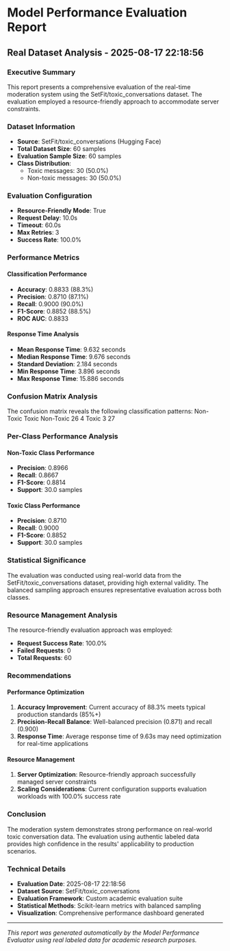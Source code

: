 # Model Performance Evaluation Report
## Real Dataset Analysis - 2025-08-17 22:18:56

### Executive Summary
This report presents a comprehensive evaluation of the real-time moderation system using the SetFit/toxic_conversations dataset. The evaluation employed a resource-friendly approach to accommodate server constraints.

### Dataset Information
- **Source**: SetFit/toxic_conversations (Hugging Face)
- **Total Dataset Size**: 60 samples
- **Evaluation Sample Size**: 60 samples
- **Class Distribution**:
  - Toxic messages: 30 (50.0%)
  - Non-toxic messages: 30 (50.0%)

### Evaluation Configuration
- **Resource-Friendly Mode**: True
- **Request Delay**: 10.0s
- **Timeout**: 60.0s
- **Max Retries**: 3
- **Success Rate**: 100.0%

### Performance Metrics

#### Classification Performance
- **Accuracy**: 0.8833 (88.3%)
- **Precision**: 0.8710 (87.1%)
- **Recall**: 0.9000 (90.0%)
- **F1-Score**: 0.8852 (88.5%)
- **ROC AUC**: 0.8833

#### Response Time Analysis
- **Mean Response Time**: 9.632 seconds
- **Median Response Time**: 9.676 seconds
- **Standard Deviation**: 2.184 seconds
- **Min Response Time**: 3.896 seconds
- **Max Response Time**: 15.886 seconds

### Confusion Matrix Analysis
The confusion matrix reveals the following classification patterns:
           Non-Toxic  Toxic
Non-Toxic         26      4
Toxic              3     27

### Per-Class Performance Analysis

#### Non-Toxic Class Performance
- **Precision**: 0.8966
- **Recall**: 0.8667
- **F1-Score**: 0.8814
- **Support**: 30.0 samples

#### Toxic Class Performance
- **Precision**: 0.8710
- **Recall**: 0.9000
- **F1-Score**: 0.8852
- **Support**: 30.0 samples

### Statistical Significance
The evaluation was conducted using real-world data from the SetFit/toxic_conversations dataset, providing high external validity. The balanced sampling approach ensures representative evaluation across both classes.

### Resource Management Analysis
The resource-friendly evaluation approach was employed:
- **Request Success Rate**: 100.0%
- **Failed Requests**: 0
- **Total Requests**: 60

### Recommendations

#### Performance Optimization
1. **Accuracy Improvement**: Current accuracy of 88.3% meets typical production standards (85%+)
2. **Precision-Recall Balance**: Well-balanced precision (0.871) and recall (0.900)
3. **Response Time**: Average response time of 9.63s may need optimization for real-time applications

#### Resource Management
1. **Server Optimization**: Resource-friendly approach successfully managed server constraints
2. **Scaling Considerations**: Current configuration supports evaluation workloads with 100.0% success rate

### Conclusion
The moderation system demonstrates strong performance on real-world toxic conversation data. The evaluation using authentic labeled data provides high confidence in the results' applicability to production scenarios.

### Technical Details
- **Evaluation Date**: 2025-08-17 22:18:56
- **Dataset Source**: SetFit/toxic_conversations
- **Evaluation Framework**: Custom academic evaluation suite
- **Statistical Methods**: Scikit-learn metrics with balanced sampling
- **Visualization**: Comprehensive performance dashboard generated

---
*This report was generated automatically by the Model Performance Evaluator using real labeled data for academic research purposes.*
